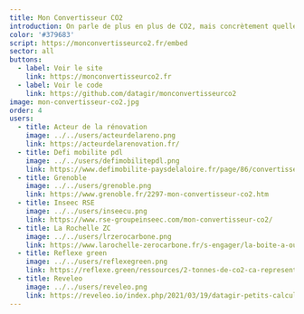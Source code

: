 ```yaml
---
title: Mon Convertisseur CO2
introduction: On parle de plus en plus de CO2, mais concrètement quelles sont les émissions pour fabriquer et consommer les objets qui nous entourent ?
color: '#379683'
script: https://monconvertisseurco2.fr/embed
sector: all
buttons:
  - label: Voir le site
    link: https://monconvertisseurco2.fr
  - label: Voir le code
    link: https://github.com/datagir/monconvertisseurco2
image: mon-convertisseur-co2.jpg
order: 4
users:
  - title: Acteur de la rénovation
    image: ../../users/acteurdelareno.png
    link: https://acteurdelarenovation.fr/
  - title: Defi mobilite pdl
    image: ../../users/defimobilitepdl.png
    link: https://www.defimobilite-paysdelaloire.fr/page/86/convertisseur-emissions-co2
  - title: Grenoble
    image: ../../users/grenoble.png
    link: https://www.grenoble.fr/2297-mon-convertisseur-co2.htm
  - title: Inseec RSE
    image: ../../users/inseecu.png
    link: https://www.rse-groupeinseec.com/mon-convertisseur-co2/
  - title: La Rochelle ZC
    image: ../../users/lrzerocarbone.png
    link: https://www.larochelle-zerocarbone.fr/s-engager/la-boite-a-outils-du-zero-carbone/mon-convertisseur-co2
  - title: Reflexe green
    image: ../../users/reflexegreen.png
    link: https://reflexe.green/ressources/2-tonnes-de-co2-ca-represente-quoi/
  - title: Reveleo
    image: ../../users/reveleo.png
    link: https://reveleo.io/index.php/2021/03/19/datagir-petits-calculateurs-grands-effets/
---
```

